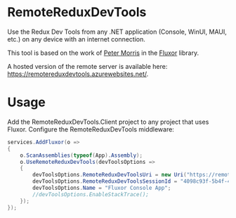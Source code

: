# RemoteReduxDevTools

Use the Redux Dev Tools from any .NET application (Console, WinUI, MAUI, etc.) on any device with an internet connection.

This tool is based on the work of <a href="https://github.com/mrpmorris">Peter Morris</a> in the <a href="https://github.com/mrpmorris/Fluxor">Fluxor</a> library.

A hosted version of the remote server is available here: https://remotereduxdevtools.azurewebsites.net/.

# Usage

Add the RemoteReduxDevTools.Client project to any project that uses Fluxor.
Configure the RemoteReduxDevTools middleware:
```csharp
services.AddFluxor(o =>
{
    o.ScanAssemblies(typeof(App).Assembly);
    o.UseRemoteReduxDevTools(devToolsOptions =>
    {
        devToolsOptions.RemoteReduxDevToolsUri = new Uri("https://remotereduxdevtools.azurewebsites.net/clientapphub");
        devToolsOptions.RemoteReduxDevToolsSessionId = "4098c93f-5b4f-4a78-ab82-fefa2e2d30c3";
        devToolsOptions.Name = "Fluxor Console App";
        //devToolsOptions.EnableStackTrace();
    });
});
```

